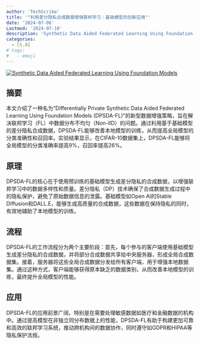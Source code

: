 ```yaml
---
author: 'TechScribe'
title: '"利用差分隐私合成数据增强联邦学习：基础模型的创新应用"'
date: '2024-07-06'
Lastmod: '2024-07-10'
description: 'Synthetic Data Aided Federated Learning Using Foundation Models'
categories:
  - CS.AI
# tags:
#   - emoji
---
```


[![Synthetic Data Aided Federated Learning Using Foundation Models](https://arxiv-research-1301205113.cos.ap-guangzhou.myqcloud.com/images/2407.05174v1.pdf_0.jpg)](https://arxiv.org/abs/2407.05174v1)

## 摘要

本文介绍了一种名为“Differentially Private Synthetic Data Aided Federated Learning Using Foundation Models (DPSDA-FL)”的新型数据增强策略，旨在解决联邦学习（FL）中数据分布不均匀（Non-IID）的问题。通过利用基于基础模型的差分隐私合成数据，DPSDA-FL能够改善本地模型的训练，从而提高全局模型的分类准确性和召回率。实验结果显示，在CIFAR-10数据集上，DPSDA-FL能够将全局模型的分类准确率提高9%，召回率提高26%。<!--more-->

## 原理

DPSDA-FL的核心在于使用预训练的基础模型生成差分隐私的合成数据，以增强联邦学习中的数据多样性和质量。差分隐私（DP）技术确保了合成数据生成过程中的隐私保护，避免了原始数据信息的泄露。基础模型如Open AI的Stable Diffusion和DALL.E，能够生成高质量的合成数据，这些数据在保持隐私的同时，有效地辅助了本地模型的训练。

## 流程

DPSDA-FL的工作流程分为两个主要阶段：首先，每个参与的客户端使用基础模型生成差分隐私的合成数据，并将部分合成数据共享给中央服务器，形成全局合成数据集。接着，服务器将这些全局合成数据分发给所有客户端，用于增强本地数据集。通过这种方式，客户端能够获得原本缺乏的数据类别，从而改善本地模型的训练，最终提升全局模型的性能。

## 应用

DPSDA-FL的应用前景广阔，特别是在需要处理敏感数据如医疗和金融数据的机构中。通过提高模型在非独立同分布数据上的性能，DPSDA-FL有助于构建更加可靠和高效的联邦学习系统，推动跨机构间的数据协作，同时遵守如GDPR和HIPAA等隐私保护法规。